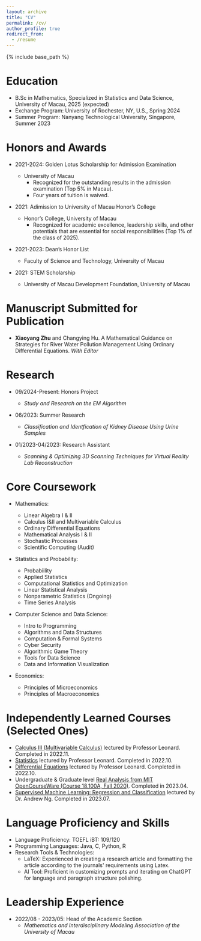 ```yaml
---
layout: archive
title: "CV"
permalink: /cv/
author_profile: true
redirect_from:
  - /resume
---
```


{% include base_path %}

Education
======
* B.Sc in Mathematics, Specialized in Statistics and Data Science, University of Macau, 2025 (expected)
* Exchange Program: University of Rochester, NY, U.S., Spring 2024
* Summer Program: Nanyang Technological University, Singapore, Summer 2023

Honors and Awards
======
* 2021-2024: Golden Lotus Scholarship for Admission Examination
  * University of Macau
    * Recognized for the outstanding results in the admission examination (Top 5% in Macau).
    * Four years of tuition is waived.

* 2021: Adimission to University of Macau Honor’s College
  * Honor’s College, University of Macau
    * Recognized for academic excellence, leadership skills, and other potentials that are essential for social responsibilities (Top 1% of the class of 2025).

* 2021-2023: Dean’s Honor List
  * Faculty of Science and Technology, University of Macau

* 2021: STEM Scholarship
  * University of Macau Development Foundation, University of Macau

  
Manuscript Submitted for Publication
======
* __Xiaoyang Zhu__ and Changying Hu. A Mathematical Guidance on Strategies for River Water Pollution Management  Using Ordinary Differential Equations. _With Editor_

Research
======
* 09/2024-Present: Honors Project
  * _Study and Research on the EM Algorithm_

* 06/2023: Summer Research
  * _Classification and Identfication of Kidney Disease Using Urine Samples_

* 01/2023-04/2023: Research Assistant
  * _Scanning & Optimizing 3D Scanning Techniques for Virtual Reality Lab Reconstruction_


Core Coursework
======
* Mathematics: 
  * Linear Algebra I & II
  * Calculus I&II and Multivariable Calculus
  * Ordinary Differential Equations
  * Mathematical Analysis I & II
  * Stochastic Processes
  * Scientific Computing (Audit)

* Statistics and Probability:
  * Probabiility
  * Applied Statistics
  * Computational Statistics and Optimization
  * Linear Statistical Analysis
  * Nonparametric Statistics (Ongoing)
  * Time Series Analysis

* Computer Science and Data Science:
  * Intro to Programming
  * Algorithms and Data Structures
  * Computation & Formal Systems
  * Cyber Security
  * Algorithmic Game Theory
  * Tools for Data Science
  * Data and Information Visualization

* Economics:
  * Principles of Microeconomics
  * Principles of Macroeconomics


Independently Learned Courses (Selected Ones)
======
* [Calculus III (Multivariable Calculus)](https://www.youtube.com/playlist?list=PLDesaqWTN6ESk16YRmzuJ8f6-rnuy0Ry7) lectured by Professor Leonard. Completed in 2022.11.
* [Statistics](https://www.youtube.com/playlist?list=PL5102DFDC6790F3D0) lectured by Professor Leonard. Completed in 2022.10.
* [Differential Equations](https://www.youtube.com/playlist?list=PLDesaqWTN6ESPaHy2QUKVaXNZuQNxkYQ_) lectured by Professor Leonard. Completed in 2022.10.
* Undergraduate & Graduate level [Real Analysis from MIT OpenCourseWare (Course 18.100A, Fall 2020)](https://ocw.mit.edu/courses/18-100a-real-analysis-fall-2020/). Completed in 2023.04.
* [Supervised Machine Learning: Regression and Classification](https://www.coursera.org/learn/machine-learning) lectured by Dr. Andrew Ng. Completed in 2023.07.

Language Proficiency and Skills
======
* Language Proficiency: TOEFL iBT: 109/120
* Programming Languages: Java, C, Python, R
* Research Tools & Technologies: 
  * LaTeX: Experienced in creating a research article and formatting the article according to the journals' requirements using Latex.
  * AI Tool: Proficient in customizing prompts and iterating on ChatGPT for language and paragraph structure polishing.

  
Leadership Experience
======
* 2022/08 - 2023/05: Head of the Academic Section
  * _Mathematics and Interdisciplinary Modeling Association of the University of Macau_

